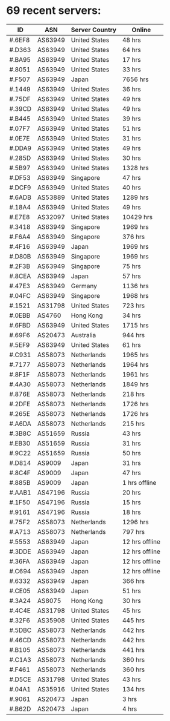# 69 recent servers:

| ID | ASN | Server Country | Online |
| ------ | ------ | ------ | ------ |
| #.6EF8 | AS63949 | United States | 48 hrs |
| #.D363 | AS63949 | United States | 64 hrs |
| #.BA95 | AS63949 | United States | 17 hrs |
| #.8051 | AS63949 | United States | 33 hrs |
| #.F507 | AS63949 | Japan | 7656 hrs |
| #.1449 | AS63949 | United States | 36 hrs |
| #.75DF | AS63949 | United States | 49 hrs |
| #.39CD | AS63949 | United States | 49 hrs |
| #.B445 | AS63949 | United States | 39 hrs |
| #.07F7 | AS63949 | United States | 51 hrs |
| #.0E7E | AS63949 | United States | 31 hrs |
| #.DDA9 | AS63949 | United States | 49 hrs |
| #.285D | AS63949 | United States | 30 hrs |
| #.5B97 | AS63949 | United States | 1328 hrs |
| #.DF53 | AS63949 | Singapore | 47 hrs |
| #.DCF9 | AS63949 | United States | 40 hrs |
| #.6ADB | AS53889 | United States | 1289 hrs |
| #.18A4 | AS63949 | United States | 49 hrs |
| #.E7E8 | AS32097 | United States | 10429 hrs |
| #.3418 | AS63949 | Singapore | 1969 hrs |
| #.F6A4 | AS63949 | Singapore | 376 hrs |
| #.4F16 | AS63949 | Japan | 1969 hrs |
| #.D80B | AS63949 | Singapore | 1969 hrs |
| #.2F3B | AS63949 | Singapore | 75 hrs |
| #.8CEA | AS63949 | Japan | 57 hrs |
| #.47E3 | AS63949 | Germany | 1136 hrs |
| #.04FC | AS63949 | Singapore | 1968 hrs |
| #.1521 | AS31798 | United States | 723 hrs |
| #.0EBB | AS4760 | Hong Kong | 34 hrs |
| #.6FBD | AS63949 | United States | 1715 hrs |
| #.69F6 | AS20473 | Australia | 944 hrs |
| #.5EF9 | AS63949 | United States | 61 hrs |
| #.C931 | AS58073 | Netherlands | 1965 hrs |
| #.7177 | AS58073 | Netherlands | 1964 hrs |
| #.8F1F | AS58073 | Netherlands | 1961 hrs |
| #.4A30 | AS58073 | Netherlands | 1849 hrs |
| #.876E | AS58073 | Netherlands | 218 hrs |
| #.2DFE | AS58073 | Netherlands | 1726 hrs |
| #.265E | AS58073 | Netherlands | 1726 hrs |
| #.A6DA | AS58073 | Netherlands | 215 hrs |
| #.3B8C | AS51659 | Russia | 43 hrs |
| #.EB30 | AS51659 | Russia | 31 hrs |
| #.9C22 | AS51659 | Russia | 50 hrs |
| #.D814 | AS9009 | Japan | 31 hrs |
| #.8C4F | AS9009 | Japan | 47 hrs |
| #.885B | AS9009 | Japan | 1 hrs offline |
| #.AAB1 | AS47196 | Russia | 20 hrs |
| #.1F50 | AS47196 | Russia | 15 hrs |
| #.9161 | AS47196 | Russia | 18 hrs |
| #.75F2 | AS58073 | Netherlands | 1296 hrs |
| #.A713 | AS58073 | Netherlands | 797 hrs |
| #.5553 | AS63949 | Japan | 12 hrs offline |
| #.3DDE | AS63949 | Japan | 12 hrs offline |
| #.36FA | AS63949 | Japan | 12 hrs offline |
| #.C694 | AS63949 | Japan | 12 hrs offline |
| #.6332 | AS63949 | Japan | 366 hrs |
| #.CE05 | AS63949 | Japan | 51 hrs |
| #.3A24 | AS8075 | Hong Kong | 30 hrs |
| #.4C4E | AS31798 | United States | 45 hrs |
| #.32F6 | AS35908 | United States | 445 hrs |
| #.5DBC | AS58073 | Netherlands | 442 hrs |
| #.46CD | AS58073 | Netherlands | 442 hrs |
| #.B105 | AS58073 | Netherlands | 441 hrs |
| #.C1A3 | AS58073 | Netherlands | 360 hrs |
| #.F461 | AS58073 | Netherlands | 360 hrs |
| #.D5CE | AS31798 | United States | 43 hrs |
| #.04A1 | AS35916 | United States | 134 hrs |
| #.9061 | AS20473 | Japan | 3 hrs |
| #.B62D | AS20473 | Japan | 4 hrs |

